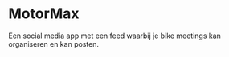 # MotorMax
Een social media app met een feed waarbij je bike meetings kan organiseren en kan posten. 
